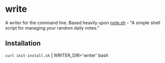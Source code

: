 # write
A writer for the command line. Based heavily upon [note.sh](https://github.com/hachibu/note.sh) - "A simple shell script for managing your random daily notes."

## Installation
`curl init-install.sh` | WRITER_DIR='writer' bash
